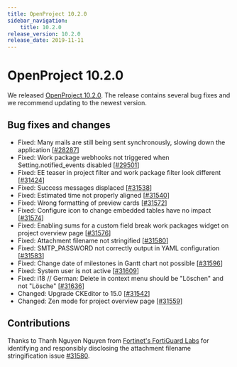 ```yaml
---
title: OpenProject 10.2.0
sidebar_navigation:
    title: 10.2.0
release_version: 10.2.0
release_date: 2019-11-11
---
```



# OpenProject 10.2.0

We released [OpenProject 10.2.0](https://community.openproject.org/versions/1390).
The release contains several bug fixes and we recommend updating to the newest version.

## Bug fixes and changes

- Fixed: Many mails are still being sent synchronously, slowing down the application [[#28287](https://community.openproject.org/wp/28287)]
- Fixed: Work package webhooks not triggered when Setting.notified_events disabled [[#29501](https://community.openproject.org/wp/29501)]
- Fixed: EE teaser in project filter and work package filter look different [[#31424](https://community.openproject.org/wp/31424)]
- Fixed: Success messages displaced [[#31538](https://community.openproject.org/wp/31538)]
- Fixed: Estimated time not properly aligned [[#31540](https://community.openproject.org/wp/31540)]
- Fixed: Wrong formatting of preview cards [[#31572](https://community.openproject.org/wp/31572)]
- Fixed: Configure icon to change embedded tables have no impact [[#31574](https://community.openproject.org/wp/31574)]
- Fixed: Enabling sums for a custom field break work packages widget on project overview page [[#31576](https://community.openproject.org/wp/31576)]
- Fixed: Attachment filename not stringified [[#31580](https://community.openproject.org/wp/31580)]
- Fixed: SMTP_PASSWORD not correctly output in YAML configuration [[#31583](https://community.openproject.org/wp/31583)]
- Fixed: Change date of milestones in Gantt chart not possible [[#31596](https://community.openproject.org/wp/31596)]
- Fixed: System user is not active [[#31609](https://community.openproject.org/wp/31609)]
- Fixed: i18 // German: Delete in context menu should be "Löschen" and not "Lösche" [[#31636](https://community.openproject.org/wp/31636)]
- Changed: Upgrade CKEditor to 15.0 [[#31542](https://community.openproject.org/wp/31542)]
- Changed: Zen mode for project overview page [[#31559](https://community.openproject.org/wp/31559)]

## Contributions

 

Thanks to Thanh Nguyen Nguyen from [Fortinet's FortiGuard Labs](https://fortiguard.com/) for identifying and responsibly disclosing the attachment filename stringification issue [#31580](https://community.openproject.org/wp/31580).
